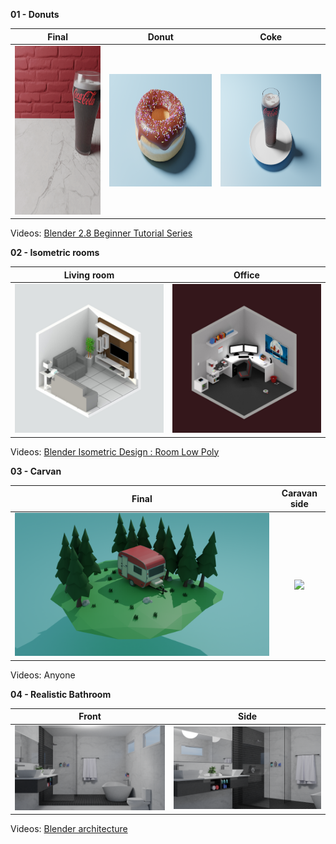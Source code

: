 **01 - Donuts**
 
| Final        | Donut           | Coke  |
| ------------- |:-------------:| -----|
|<img src="Donuts/rendering/demo.gif" width=270 height=270>|<img src="Donuts/rendering/levels/Donut-level2.png" width=320 height=180>|<img src="Donuts/rendering/levels/Donut-level3.png" width=320 height=180>|

Videos: [Blender 2.8 Beginner Tutorial Series](https://www.youtube.com/playlist?list=PLjEaoINr3zgEq0u2MzVgAaHEBt--xLB6U)
 

**02 - Isometric rooms**
 
| Living room| Office |
| ------------- |:-------------:|
|<img src="Isometric/isometric01.jpg"> |<img src="Isometric/isometric02.jpg">|

Videos: [Blender Isometric Design : Room Low Poly](https://www.youtube.com/watch?v=H-8w9nxfMGE)


**03 - Carvan**

| Final        | Caravan side     |
| ------------- |:-------------:|
|<img src="Caravan/Rendering/caravan.png">|<img src="Caravan/Rendering/anim/caravan.gif">|

Videos: Anyone


**04 - Realistic Bathroom**

| Front        |   Side   |
| ------------- |:-------------:|
|<img src="Realistic/Bathroom/references/final01.png">|<img src="Realistic/Bathroom/references/final02.png">|

Videos: [Blender architecture](https://www.blenderguru.com/tutorials/interior-architecture)
